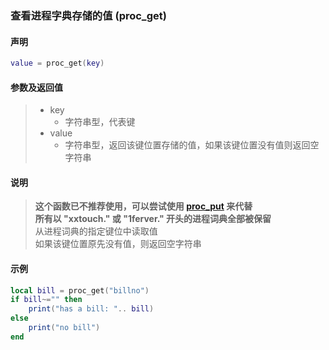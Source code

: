 ### 查看进程字典存储的值 \(**proc\_get**\)


#### 声明
```lua
value = proc_get(key)
```


#### 参数及返回值
> - key
>   - 字符串型，代表键
> - value
>   - 字符串型，返回该键位置存储的值，如果该键位置没有值则返回空字符串


#### 说明
> **这个函数已不推荐使用，可以尝试使用 [proc_put](/Handbook/proc/proc_put.md) 来代替**  
> **所有以 "xxtouch\." 或 "1ferver\." 开头的进程词典全部被保留**  
> 从进程词典的指定键位中读取值  
> 如果该键位置原先没有值，则返回空字符串  


#### 示例  
```lua
local bill = proc_get("billno")
if bill~="" then
    print("has a bill: ".. bill)
else
    print("no bill")
end
```

